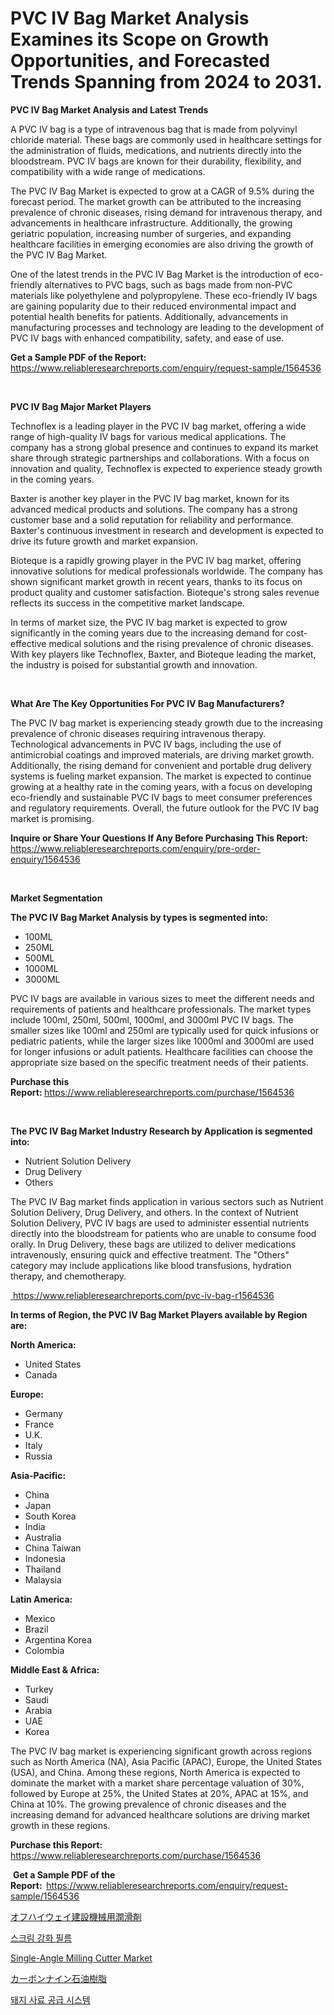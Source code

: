 <p><h1>PVC IV Bag Market Analysis Examines its Scope on Growth Opportunities, and Forecasted Trends Spanning from 2024 to 2031.</h1></p><p><strong>PVC IV Bag Market Analysis and Latest Trends</strong></p>
<p><p>A PVC IV bag is a type of intravenous bag that is made from polyvinyl chloride material. These bags are commonly used in healthcare settings for the administration of fluids, medications, and nutrients directly into the bloodstream. PVC IV bags are known for their durability, flexibility, and compatibility with a wide range of medications.</p><p>The PVC IV Bag Market is expected to grow at a CAGR of 9.5% during the forecast period. The market growth can be attributed to the increasing prevalence of chronic diseases, rising demand for intravenous therapy, and advancements in healthcare infrastructure. Additionally, the growing geriatric population, increasing number of surgeries, and expanding healthcare facilities in emerging economies are also driving the growth of the PVC IV Bag Market.</p><p>One of the latest trends in the PVC IV Bag Market is the introduction of eco-friendly alternatives to PVC bags, such as bags made from non-PVC materials like polyethylene and polypropylene. These eco-friendly IV bags are gaining popularity due to their reduced environmental impact and potential health benefits for patients. Additionally, advancements in manufacturing processes and technology are leading to the development of PVC IV bags with enhanced compatibility, safety, and ease of use.</p></p>
<p><strong>Get a Sample PDF of the Report:&nbsp;</strong> <a href="https://www.reliableresearchreports.com/enquiry/request-sample/1564536">https://www.reliableresearchreports.com/enquiry/request-sample/1564536</a></p>
<p>&nbsp;</p>
<p><strong>PVC IV Bag Major Market Players</strong></p>
<p><p>Technoflex is a leading player in the PVC IV bag market, offering a wide range of high-quality IV bags for various medical applications. The company has a strong global presence and continues to expand its market share through strategic partnerships and collaborations. With a focus on innovation and quality, Technoflex is expected to experience steady growth in the coming years.</p><p>Baxter is another key player in the PVC IV bag market, known for its advanced medical products and solutions. The company has a strong customer base and a solid reputation for reliability and performance. Baxter's continuous investment in research and development is expected to drive its future growth and market expansion.</p><p>Bioteque is a rapidly growing player in the PVC IV bag market, offering innovative solutions for medical professionals worldwide. The company has shown significant market growth in recent years, thanks to its focus on product quality and customer satisfaction. Bioteque's strong sales revenue reflects its success in the competitive market landscape.</p><p>In terms of market size, the PVC IV bag market is expected to grow significantly in the coming years due to the increasing demand for cost-effective medical solutions and the rising prevalence of chronic diseases. With key players like Technoflex, Baxter, and Bioteque leading the market, the industry is poised for substantial growth and innovation.</p></p>
<p>&nbsp;</p>
<p><strong>What Are The Key Opportunities For PVC IV Bag Manufacturers?</strong></p>
<p><p>The PVC IV bag market is experiencing steady growth due to the increasing prevalence of chronic diseases requiring intravenous therapy. Technological advancements in PVC IV bags, including the use of antimicrobial coatings and improved materials, are driving market growth. Additionally, the rising demand for convenient and portable drug delivery systems is fueling market expansion. The market is expected to continue growing at a healthy rate in the coming years, with a focus on developing eco-friendly and sustainable PVC IV bags to meet consumer preferences and regulatory requirements. Overall, the future outlook for the PVC IV bag market is promising.</p></p>
<p><strong>Inquire or Share Your Questions If Any Before Purchasing This Report:</strong> <a href="https://www.reliableresearchreports.com/enquiry/pre-order-enquiry/1564536">https://www.reliableresearchreports.com/enquiry/pre-order-enquiry/1564536</a></p>
<p>&nbsp;</p>
<p><strong>Market Segmentation</strong></p>
<p><strong>The PVC IV Bag Market Analysis by types is segmented into:</strong></p>
<p><ul><li>100ML</li><li>250ML</li><li>500ML</li><li>1000ML</li><li>3000ML</li></ul></p>
<p><p>PVC IV bags are available in various sizes to meet the different needs and requirements of patients and healthcare professionals. The market types include 100ml, 250ml, 500ml, 1000ml, and 3000ml PVC IV bags. The smaller sizes like 100ml and 250ml are typically used for quick infusions or pediatric patients, while the larger sizes like 1000ml and 3000ml are used for longer infusions or adult patients. Healthcare facilities can choose the appropriate size based on the specific treatment needs of their patients.</p></p>
<p><strong>Purchase this Report:&nbsp;</strong><a href="https://www.reliableresearchreports.com/purchase/1564536">https://www.reliableresearchreports.com/purchase/1564536</a></p>
<p>&nbsp;</p>
<p><strong>The PVC IV Bag Market Industry Research by Application is segmented into:</strong></p>
<p><ul><li>Nutrient Solution Delivery</li><li>Drug Delivery</li><li>Others</li></ul></p>
<p><p>The PVC IV Bag market finds application in various sectors such as Nutrient Solution Delivery, Drug Delivery, and others. In the context of Nutrient Solution Delivery, PVC IV bags are used to administer essential nutrients directly into the bloodstream for patients who are unable to consume food orally. In Drug Delivery, these bags are utilized to deliver medications intravenously, ensuring quick and effective treatment. The "Others" category may include applications like blood transfusions, hydration therapy, and chemotherapy.</p></p>
<p><a href="https://www.reliableresearchreports.com/pvc-iv-bag-r1564536">&nbsp;https://www.reliableresearchreports.com/pvc-iv-bag-r1564536</a></p>
<p><strong>In terms of Region, the PVC IV Bag Market Players available by Region are:</strong></p>
<p>
    <p> <strong> North America: </strong>
        <ul>
            <li>United States</li>
            <li>Canada</li>
        </ul>
        </p> 
    <p> <strong> Europe: </strong>
        <ul>
            <li>Germany</li>
            <li>France</li>
            <li>U.K.</li>
            <li>Italy</li>
            <li>Russia</li>
        </ul>
        </p> 
    <p> <strong> Asia-Pacific: </strong>
        <ul>
            <li>China</li>
            <li>Japan</li>
            <li>South Korea</li>
            <li>India</li>
            <li>Australia</li>
            <li>China Taiwan</li>
            <li>Indonesia</li>
            <li>Thailand</li>
            <li>Malaysia</li>
        </ul>
        </p> 
    <p> <strong> Latin America: </strong>
        <ul>
            <li>Mexico</li>
            <li>Brazil</li>
            <li>Argentina Korea</li>
            <li>Colombia</li>
        </ul>
        </p> 
    <p> <strong> Middle East & Africa: </strong>
        <ul>
            <li>Turkey</li>
            <li>Saudi</li>
            <li>Arabia</li>
            <li>UAE</li>
            <li>Korea</li>
        </ul>
    </p>
    </p>
<p><p>The PVC IV bag market is experiencing significant growth across regions such as North America (NA), Asia Pacific (APAC), Europe, the United States (USA), and China. Among these regions, North America is expected to dominate the market with a market share percentage valuation of 30%, followed by Europe at 25%, the United States at 20%, APAC at 15%, and China at 10%. The growing prevalence of chronic diseases and the increasing demand for advanced healthcare solutions are driving market growth in these regions.</p></p>
<p><strong>Purchase this Report: </strong><a href="https://www.reliableresearchreports.com/purchase/1564536">https://www.reliableresearchreports.com/purchase/1564536</a></p>
<p>&nbsp;<strong>Get a Sample PDF of the Report:&nbsp;&nbsp;</strong><a href="https://www.reliableresearchreports.com/enquiry/request-sample/1564536">https://www.reliableresearchreports.com/enquiry/request-sample/1564536</a></p>
<p><strong></strong></p>
<p><p><a href="https://github.com/LizaHeller2023/Market-Research-Report-List-1/blob/main/8679864167239.md">オフハイウェイ建設機械用潤滑剤</a></p><p><a href="https://github.com/airdroplover110/Market-Research-Report-List-1/blob/main/2379919180511.md">스크림 강화 필름</a></p><p><a href="https://github.com/claudianurdin/Market-Research-Report-List-1/blob/main/single-angle-milling-cutter-market.md">Single-Angle Milling Cutter Market</a></p><p><a href="https://github.com/deonnorth8/Market-Research-Report-List-1/blob/main/1891045167238.md">カーボンナイン石油樹脂</a></p><p><a href="https://github.com/AnthonyWratten/Market-Research-Report-List-1/blob/main/6151839180512.md">돼지 사료 공급 시스템</a></p></p>